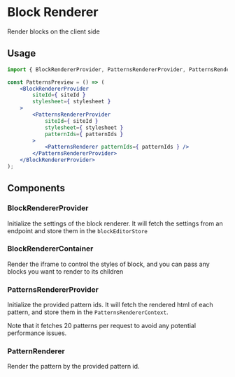 # Block Renderer

Render blocks on the client side

## Usage

```jsx
import { BlockRendererProvider, PatternsRendererProvider, PatternsRenderer } from '@automattic/block-renderer';

const PatternsPreview = () => (
	<BlockRendererProvider
		siteId={ siteId }
		stylesheet={ stylesheet }
	>
		<PatternsRendererProvider
			siteId={ siteId }
			stylesheet={ stylesheet }
			patternIds={ patternIds }
		>
			<PatternsRenderer patternIds={ patternIds } />
		</PatternsRendererProvider>
	</BlockRendererProvider>
);
```

## Components

### BlockRendererProvider

Initialize the settings of the block renderer. It will fetch the settings from an endpoint and store them in the `blockEditorStore`

### BlockRendererContainer

Render the iframe to control the styles of block, and you can pass any blocks you want to render to its children

### PatternsRendererProvider

Initialize the provided pattern ids. It will fetch the rendered html of each pattern, and store them in the `PatternsRendererContext`.

Note that it fetches 20 patterns per request to avoid any potential performance issues.

### PatternRenderer

Render the pattern by the provided pattern id.
